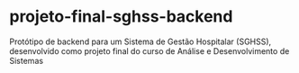 # projeto-final-sghss-backend
Protótipo de backend para um Sistema de Gestão Hospitalar (SGHSS), desenvolvido como projeto final do curso de Análise e Desenvolvimento de Sistemas
